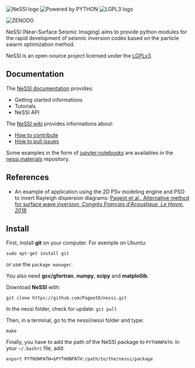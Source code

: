 ![NeSSI logo](https://raw.githubusercontent.com/wiki/PageotD/nessi/images/nessi.png)
![Powered by PYTHON](https://www.python.org/static/community_logos/python-powered-w-100x40.png)
![LGPL3 logo](https://www.gnu.org/graphics/lgplv3-88x31.png)

![ZENODO](https://zenodo.org/badge/doi/10.5281/zenodo.1256630.svg)

NeSSI (Near-Surface Seismic Imaging) aims to provide python modules for the rapid development of seismic inversion codes based on the particle swarm optimization method.

NeSSI is an open-source project licensed under the [LGPLv3](http://www.gnu.org/licenses/lgpl-3.0-standalone.html).

## Documentation

The [NeSSI documentation](https://pageotd.github.io/nessi/) provides:
* Getting started informations
* Tutorials
* NeSSI API

The [NeSSI wiki]() provides informations about:
* [How to contribute](https://github.com/PageotD/nessi/blob/master/CONTRIBUTE.md)
* [How to pull issues](https://github.com/PageotD/nessi/blob/master/CONTRIBUTE.md)

Some examples in the form of [jupyter notebooks](http://jupyter.org/) are availables in the [nessi.materials](https://github.com/PageotD/nessi.materials) repository.

## References

* An example of application using the 2D PSv modeling engine and PSO to invert Rayleigh dispersion diagrams: [Pageot et al., Alternative method for surface wave inversion, _Congrès Français d'Acoustique, Le Havre, 2018_](https://www.researchgate.net/publication/324889746_Methode_alternative_d'inversion_des_ondes_de_surface)

## Install
First, install __git__ on your computer. For exemple on Ubuntu:

`sudo apt-get install git`

or use the `package manager`.

You also need __gcc/gfortran__, __numpy__, __scipy__ and __matplotlib__.

Download __NeSSI__ with:

`git clone https://github.com/PageotD/nessi.git`

In the nessi folder, check for update:
`git pull`

Then, in a terminal, go to the nessi/nessi folder and type:

`make`

Finally, you have to add the path of the NeSSI package to `PYTHONPATH`. In your `~/.bashrc` file, add:

`export PYTHONPATH=$PYTHONPATH:/path/to/the/nessi/package`
